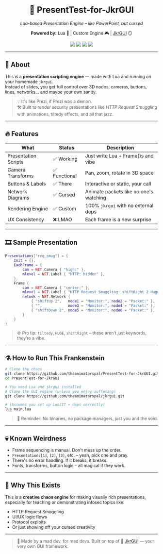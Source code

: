 <h1 align="center">🧠 PresentTest-for-JkrGUI</h1>
<p align="center"><i>Lua-based Presentation Engine – like PowerPoint, but cursed</i></p>
<p align="center"><b>Powered by:</b> Lua 🐍 | Custom Engine 🎮 | <a href="https://github.com/theanimatorspal/jkrgui">JkrGUI</a> 🪞</p>

<p align="center">
  <img src="https://img.shields.io/badge/build-chaotic-red?style=flat-square&logo=lua" />
  <img src="https://img.shields.io/badge/gui-engine-custom-darkblue?style=flat-square&logo=geeksforgeeks" />
  <img src="https://img.shields.io/badge/docs-none-yellow?style=flat-square&logo=readthedocs" />
  <img src="https://img.shields.io/badge/stability-quantum--fluctuates-orange?style=flat-square&logo=apacherocketmq" />
</p>

---

## 🧵 About

This is a **presentation scripting engine** — made with Lua and running on your homemade `jkrgui`.  
Instead of slides, you get full control over 3D nodes, cameras, buttons, lines, networks... and maybe your own sanity.

> 💡 It's like Prezi, if Prezi was a demon.  
> 🛠️ Built to render security presentations like *HTTP Request Smuggling* with animations, tiltedy effects, and all that jazz.

---

## 🔥 Features

| What                     | Status       | Description                              |
|--------------------------|--------------|------------------------------------------|
| Presentation Scripts     | ✅ Working    | Just write Lua + Frame()s and vibe       |
| Camera Transforms        | ✅ Functional | Pan, zoom, rotate in 3D space            |
| Buttons & Labels         | ✅ There      | Interactive or static, your call         |
| Network Diagrams         | ✅ Cursed     | Animate packets like no one's watching   |
| Rendering Engine         | ✅ Custom     | 100% `jkrgui` with no external deps      |
| UX Consistency           | ❌ LMAO       | Each frame is a new surprise             |

---

## 🎞️ Sample Presentation

```lua
Presentations["req_smug"] = {
    Init = {},
    EachFrame = {
        cam = NET.Camera { "high:" },
        mlevel = NET.Label { "HTTP: hidden" },
    },
    Frame {
        cam = NET.Camera { "center:" },
        mlevel = NET.Label { "HTTP Request Smuggling: shiftRight 2 Huge tiltedy" },
        netwok = NET.Network {
            { "shiftUp 2",   node1 = "Monitor:", node2 = "Packet:" },
            { "",            node3 = "Monitor:", node4 = "Packet:" },
            { "shiftDown 2", node5 = "Monitor:", node6 = "Packet:" },
        }
    }
}
```

> ⚙️ Pro tip: `tiltedy`, `HUGE`, `shiftRight` – these aren't just keywords, they’re a vibe.

---

## ⚗️ How to Run This Frankenstein

```bash
# Clone the chaos
git clone https://github.com/theanimatorspal/PresentTest-for-JkrGUI.git
cd PresentTest-for-JkrGUI

# You need Lua and jkrgui installed
# Clone the GUI engine (unless you enjoy suffering)
git clone https://github.com/theanimatorspal/jkrgui.git

# (Assumes you set up LuaJIT + deps correctly)
lua main.lua
```

> 📝 Reminder: No binaries, no package managers, just you and the void.

---

## 💀 Known Weirdness

- Frame sequencing is manual. Don't mess up the order.
- `Presentations[1]`, `[2]`, `[3]`, etc. – yeah, pick one and pray.
- There's no error handling. If it breaks, it breaks.
- Fonts, transforms, button logic – all magical if they work.

---

## 🤘 Why This Exists

This is a **creative chaos engine** for making visually rich presentations, especially for teaching or demonstrating infosec topics like:

- HTTP Request Smuggling
- UI/UX logic flows
- Protocol exploits
- Or just showing off your cursed creativity

---

> 🧠 Made by a mad dev, for mad devs. Built on top of 🔮 [JkrGUI](https://github.com/theanimatorspal/jkrgui) — your very own GUI framework.

